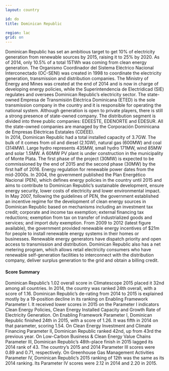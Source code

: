 ```yaml
---
layout: country

id: do
title: Dominican Republic

region: lac
grid: on
---
```

Dominican Republic has set an ambitious target to get 10% of electricity generation from renewable sources by 2015, raising it to 25% by 2020. As of 2014, only 10.5% of a total 15TWh was coming from clean energy generation. 
The Organismo Coordinador del Sistema Eléctrico Nacional Interconectado (OC-SENI) was created in 1998 to coordinate the electricity generation, transmission and distribution companies. The Ministry of Energy and Mines was created at the end of 2014 and is now in charge of developing energy policies, while the Superintendencia de Electridicad (SIE) regulates and oversees Dominican Republic’s electricity sector. The state-owned Empresa de Transmisión Eléctrica Dominicana (ETED) is the sole transmission company in the country and it is responsible for operating the national system. 
Although generation is open to private players, there is still a strong presence of state-owned company. The distribution segment is divided into three public companies: EDEESTE, EDENORTE and EDESUR. All the state-owned companies are managed by the Corporación Dominicana de Empresas Eléctricas Estatales (CDEEE).  
In 2014, Dominican Republic had a total installed capacity of 3.7GW. The bulk of it comes from oil and diesel (2.1GW), natural gas (600MW) and coal (314MW). Large hydro represents 435MW, small hydro 171MW, wind 85MW and solar 1.5MW. A 60MW PV plant is under construction in the municipality of Monte Plata. The first phase of the project (30MW) is expected to be commissioned by the end of 2015 and the second phase (30MW) by the first half of 2016. 
Energy regulation for renewable power dates from the mid-2000s. In 2004, the government published the Plan Energético Nacional (PEN), which defines energy policies in the country until 2015 and aims to contribute to Dominican Republic’s sustainable development, ensure energy security, lower costs of electricity and lower environmental impact. 
In May 2007, following the guidelines of PEN, the government established an incentive regime for the development of clean energy sources in Dominican Republic based on mechanisms including an investment tax credit; corporate and income tax exemption; external financing tax reductions; exemption from tax on transfer of industrialized goods and services; and import duty exemption. 
From 2009 to 2012 (latest figure available), the government provided renewable energy incentives of $21m for people to install renewable energy systems in their homes or businesses.
Renewable energy generators have dispatch priority and open access to transmission and distribution. Dominican Republic also has a net metering program, which allows retail electricity consumers who have renewable self-generation facilities to interconnect with the distribution company, deliver surplus generation to the grid and obtain a billing credit. 

#### Score Summary

Dominican Republic’s 1.02 overall score in Climatescope 2015 placed it 32nd among all countries. In 2014, the country was ranked 24th overall, with a score of 1.16.
Dominican Republic’s de-rating from 2014 to 2015 is explained mostly by a 19-position decline in its ranking on Enabling Framework Parameter I. It received lower scores in 2015 on the  Parameter I indicators Clean Energy Policies, Clean Energy Installed Capacity and Growth Rate of Electricity Generation.
On Enabling Framework Parameter I, Dominican Republic finished 24th in 2015, with a score of 1.26. It was fifth in 2014 on that parameter, scoring 1.54.
On Clean Energy Investment and Climate Financing Parameter II, Dominican Republic ranked 42nd, up from 43rd the previous year.
On Low-Carbon Business & Clean Energy Value Chains Parameter III, Dominican Republic’s 48th-place finish in 2015 lagged its 2014 rank of 43. The country’s 2015 and 2014 Parameter III scores were 0.89 and 0.71, respectively.
On Greenhouse Gas Management Activities Parameter IV, Dominican Republic’s 2015 ranking of 12th was the same as its 2014 ranking. Its Parameter IV scores were 2.12 in 2014 and 2.20 in 2015.
